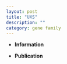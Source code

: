 ```yaml
---
layout: post
title: "UXS"
description: ""
category: gene family
---
```


* **Information**  

* **Publication**  


